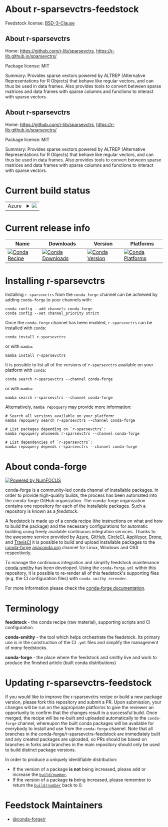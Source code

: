 About r-sparsevctrs-feedstock
=============================

Feedstock license: [BSD-3-Clause](https://github.com/conda-forge/r-sparsevctrs-feedstock/blob/main/LICENSE.txt)


About r-sparsevctrs
-------------------

Home: https://github.com/r-lib/sparsevctrs, https://r-lib.github.io/sparsevctrs/

Package license: MIT

Summary: Provides sparse vectors powered by ALTREP (Alternative Representations for R Objects) that behave like regular vectors, and can thus be used in data frames. Also provides tools to convert between sparse matrices and data frames with sparse columns and functions to interact with sparse vectors.

About r-sparsevctrs
-------------------

Home: https://github.com/r-lib/sparsevctrs, https://r-lib.github.io/sparsevctrs/

Package license: MIT

Summary: Provides sparse vectors powered by ALTREP (Alternative Representations for R Objects) that behave like regular vectors, and can thus be used in data frames. Also provides tools to convert between sparse matrices and data frames with sparse columns and functions to interact with sparse vectors.

Current build status
====================


<table>
    
  <tr>
    <td>Azure</td>
    <td>
      <details>
        <summary>
          <a href="https://dev.azure.com/conda-forge/feedstock-builds/_build/latest?definitionId=24757&branchName=main">
            <img src="https://dev.azure.com/conda-forge/feedstock-builds/_apis/build/status/r-sparsevctrs-feedstock?branchName=main">
          </a>
        </summary>
        <table>
          <thead><tr><th>Variant</th><th>Status</th></tr></thead>
          <tbody><tr>
              <td>linux_64</td>
              <td>
                <a href="https://dev.azure.com/conda-forge/feedstock-builds/_build/latest?definitionId=24757&branchName=main">
                  <img src="https://dev.azure.com/conda-forge/feedstock-builds/_apis/build/status/r-sparsevctrs-feedstock?branchName=main&jobName=linux&configuration=linux%20linux_64_" alt="variant">
                </a>
              </td>
            </tr><tr>
              <td>osx_64</td>
              <td>
                <a href="https://dev.azure.com/conda-forge/feedstock-builds/_build/latest?definitionId=24757&branchName=main">
                  <img src="https://dev.azure.com/conda-forge/feedstock-builds/_apis/build/status/r-sparsevctrs-feedstock?branchName=main&jobName=osx&configuration=osx%20osx_64_" alt="variant">
                </a>
              </td>
            </tr><tr>
              <td>win_64</td>
              <td>
                <a href="https://dev.azure.com/conda-forge/feedstock-builds/_build/latest?definitionId=24757&branchName=main">
                  <img src="https://dev.azure.com/conda-forge/feedstock-builds/_apis/build/status/r-sparsevctrs-feedstock?branchName=main&jobName=win&configuration=win%20win_64_" alt="variant">
                </a>
              </td>
            </tr>
          </tbody>
        </table>
      </details>
    </td>
  </tr>
</table>

Current release info
====================

| Name | Downloads | Version | Platforms |
| --- | --- | --- | --- |
| [![Conda Recipe](https://img.shields.io/badge/recipe-r--sparsevctrs-green.svg)](https://anaconda.org/conda-forge/r-sparsevctrs) | [![Conda Downloads](https://img.shields.io/conda/dn/conda-forge/r-sparsevctrs.svg)](https://anaconda.org/conda-forge/r-sparsevctrs) | [![Conda Version](https://img.shields.io/conda/vn/conda-forge/r-sparsevctrs.svg)](https://anaconda.org/conda-forge/r-sparsevctrs) | [![Conda Platforms](https://img.shields.io/conda/pn/conda-forge/r-sparsevctrs.svg)](https://anaconda.org/conda-forge/r-sparsevctrs) |

Installing r-sparsevctrs
========================

Installing `r-sparsevctrs` from the `conda-forge` channel can be achieved by adding `conda-forge` to your channels with:

```
conda config --add channels conda-forge
conda config --set channel_priority strict
```

Once the `conda-forge` channel has been enabled, `r-sparsevctrs` can be installed with `conda`:

```
conda install r-sparsevctrs
```

or with `mamba`:

```
mamba install r-sparsevctrs
```

It is possible to list all of the versions of `r-sparsevctrs` available on your platform with `conda`:

```
conda search r-sparsevctrs --channel conda-forge
```

or with `mamba`:

```
mamba search r-sparsevctrs --channel conda-forge
```

Alternatively, `mamba repoquery` may provide more information:

```
# Search all versions available on your platform:
mamba repoquery search r-sparsevctrs --channel conda-forge

# List packages depending on `r-sparsevctrs`:
mamba repoquery whoneeds r-sparsevctrs --channel conda-forge

# List dependencies of `r-sparsevctrs`:
mamba repoquery depends r-sparsevctrs --channel conda-forge
```


About conda-forge
=================

[![Powered by
NumFOCUS](https://img.shields.io/badge/powered%20by-NumFOCUS-orange.svg?style=flat&colorA=E1523D&colorB=007D8A)](https://numfocus.org)

conda-forge is a community-led conda channel of installable packages.
In order to provide high-quality builds, the process has been automated into the
conda-forge GitHub organization. The conda-forge organization contains one repository
for each of the installable packages. Such a repository is known as a *feedstock*.

A feedstock is made up of a conda recipe (the instructions on what and how to build
the package) and the necessary configurations for automatic building using freely
available continuous integration services. Thanks to the awesome service provided by
[Azure](https://azure.microsoft.com/en-us/services/devops/), [GitHub](https://github.com/),
[CircleCI](https://circleci.com/), [AppVeyor](https://www.appveyor.com/),
[Drone](https://cloud.drone.io/welcome), and [TravisCI](https://travis-ci.com/)
it is possible to build and upload installable packages to the
[conda-forge](https://anaconda.org/conda-forge) [anaconda.org](https://anaconda.org/)
channel for Linux, Windows and OSX respectively.

To manage the continuous integration and simplify feedstock maintenance
[conda-smithy](https://github.com/conda-forge/conda-smithy) has been developed.
Using the ``conda-forge.yml`` within this repository, it is possible to re-render all of
this feedstock's supporting files (e.g. the CI configuration files) with ``conda smithy rerender``.

For more information please check the [conda-forge documentation](https://conda-forge.org/docs/).

Terminology
===========

**feedstock** - the conda recipe (raw material), supporting scripts and CI configuration.

**conda-smithy** - the tool which helps orchestrate the feedstock.
                   Its primary use is in the construction of the CI ``.yml`` files
                   and simplify the management of *many* feedstocks.

**conda-forge** - the place where the feedstock and smithy live and work to
                  produce the finished article (built conda distributions)


Updating r-sparsevctrs-feedstock
================================

If you would like to improve the r-sparsevctrs recipe or build a new
package version, please fork this repository and submit a PR. Upon submission,
your changes will be run on the appropriate platforms to give the reviewer an
opportunity to confirm that the changes result in a successful build. Once
merged, the recipe will be re-built and uploaded automatically to the
`conda-forge` channel, whereupon the built conda packages will be available for
everybody to install and use from the `conda-forge` channel.
Note that all branches in the conda-forge/r-sparsevctrs-feedstock are
immediately built and any created packages are uploaded, so PRs should be based
on branches in forks and branches in the main repository should only be used to
build distinct package versions.

In order to produce a uniquely identifiable distribution:
 * If the version of a package **is not** being increased, please add or increase
   the [``build/number``](https://docs.conda.io/projects/conda-build/en/latest/resources/define-metadata.html#build-number-and-string).
 * If the version of a package **is** being increased, please remember to return
   the [``build/number``](https://docs.conda.io/projects/conda-build/en/latest/resources/define-metadata.html#build-number-and-string)
   back to 0.

Feedstock Maintainers
=====================

* [@conda-forge/r](https://github.com/orgs/conda-forge/teams/r/)

